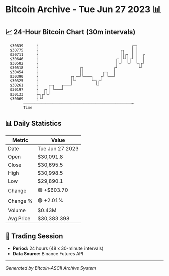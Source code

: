 # Bitcoin Archive - Tue Jun 27 2023 📊

## 📈 24-Hour Bitcoin Chart (30m intervals)

```
  $30839      ┤                                         ┌─┐    
  $30775      ┤                                    ┌┐   │ │    
  $30711      ┤                                    ││┌┐ │ │  ┌ 
  $30646      ┤                                  ┌┐│└┘│┌┘ │  │ 
  $30582      ┤                                  │└┘  └┘  └┐┌┘ 
  $30518      ┤                  ┌┐             ┌┘         └┘  
  $30454      ┤                  ││        ┌─┐  │              
  $30390      ┤              ┌┐┌─┘└───┐   ┌┘ └──┘              
  $30325      ┤              │└┘      └─┐┌┘                    
  $30261      ┤    ┌─┐   ┌───┘          └┘                     
  $30197      ┤  ┌┐│ └───┘                                     
  $30133      ┼┐┌┘└┘                                           
  $30069      ┤└┘                                              
        ────────────────────────────────────────────────→
        Time
```

## 📊 Daily Statistics

| Metric | Value |
|--------|-------|
| Date | Tue Jun 27 2023 |
| Open | $30,091.8 |
| Close | $30,695.5 |
| High | $30,998.5 |
| Low | $29,890.1 |
| Change | 🟢 +$603.70 |
| Change % | 🟢 +2.01% |
| Volume | $0.43M |
| Avg Price | $30,383.398 |

## 📅 Trading Session

- **Period:** 24 hours (48 x 30-minute intervals)
- **Data Source:** Binance Futures API

---
*Generated by Bitcoin-ASCII Archive System*
